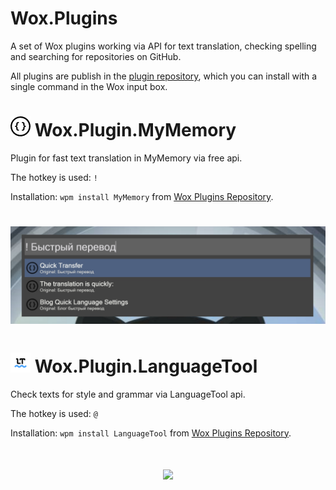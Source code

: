 # Wox.Plugins

A set of Wox plugins working via API for text translation, checking spelling and searching for repositories on GitHub.

All plugins are publish in the [plugin repository](http://www.wox.one/u/70837), which you can install with a single command in the Wox input box.

<h1 align="left">
    <img src="src/Wox.Plugin.MyMemory/logo.png" width="32" />
    Wox.Plugin.MyMemory
</h1>

Plugin for fast text translation in MyMemory via free api.

The hotkey is used: `!`

Installation: `wpm install MyMemory` from [Wox Plugins Repository](http://www.wox.one/plugin/427).

<h1 align="center">
    <img src="src/Wox.Plugin.MyMemory/mymemory.jpg"/>
</h1>

<h1 align="left">
    <img src="src/Wox.Plugin.LanguageTool//logo.png" width="32" />
    Wox.Plugin.LanguageTool
</h1>

Check texts for style and grammar via LanguageTool api.

The hotkey is used: `@`

Installation: `wpm install LanguageTool` from [Wox Plugins Repository](http://www.wox.one/plugin/427).

<h1 align="center">
    <img src="src/Wox.Plugin.LanguageTool//mymemory.jpg"/>
</h1>